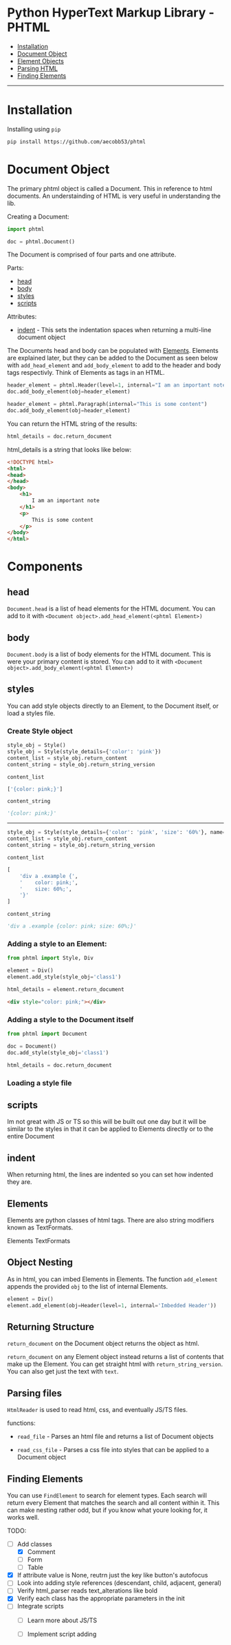 # Python HyperText Markup Library - PHTML

- [Installation](iInstallation)
- [Document Object](#document-object)
- [Element Objects](#element-objects)
- [Parsing HTML](#parsing-html)
- [Finding Elements](#finding-elements)

---

# Installation

Installing using `pip`

```bash
pip install https://github.com/aecobb53/phtml
```

# Document Object

The primary phtml object is called a Document. This in reference to html documents. An understainding of HTML is very useful in understanding the lib.

Creating a Document:

```python
import phtml

doc = phtml.Document()
```

The Document is comprised of four parts and one attribute.

Parts:

- [head](#head)
- [body](#body)
- [styles](#styles)
- [scripts](#scripts)

Attributes:

- [indent](#indent) - This sets the indentation spaces when returning a multi-line document object

The Documents head and body can be populated with [Elements](#elements). Elements are explained later, but they can be added to the Document as seen below with `add_head_element` and `add_body_element` to add to the header and body tags respectivly. Think of Elements as tags in an HTML.

```python
header_element = phtml.Header(level=1, internal="I am an important note")
doc.add_body_element(obj=header_element)

header_element = phtml.Paragraph(internal="This is some content")
doc.add_body_element(obj=header_element)
```

You can return the HTML string of the results:

```python
html_details = doc.return_document
```

html_details is a string that looks like below:

```html
<!DOCTYPE html>
<html>
<head>
</head>
<body>
    <h1>
        I am an important note
    </h1>
    <p>
        This is some content
    </p>
</body>
</html>
```


# Components

## head

`Document.head` is a list of head elements for the HTML document. You can add to it with `<Document object>.add_head_element(<phtml Element>)`

## body

`Document.body` is a list of body elements for the HTML document. This is were your primary content is stored. You can add to it with `<Document object>.add_body_element(<phtml Element>)`

## styles

You can add style objects directly to an Element, to the Document itself, or load a styles file.

### Create Style object

```python
style_obj = Style()
style_obj = Style(style_details={'color': 'pink'})
content_list = style_obj.return_content
content_string = style_obj.return_string_version
```

`content_list`

```python
['{color: pink;}']
```

`content_string`

```python
'{color: pink;}'
```

---

```python
style_obj = Style(style_details={'color': 'pink', 'size': '60%'}, name='div a .example')
content_list = style_obj.return_content
content_string = style_obj.return_string_version
```

`content_list`

```python
[
    'div a .example {',
    '    color: pink;',
    '    size: 60%;',
    '}'
]
```

`content_string`

```python
'div a .example {color: pink; size: 60%;}'
```

### Adding a style to an Element:

```python
from phtml import Style, Div

element = Div()
element.add_style(style_obj='class1')

html_details = element.return_document
```

```html
<div style="color: pink;"></div>
```

### Adding a style to the Document itself

```python
from phtml import Document

doc = Document()
doc.add_style(style_obj='class1')

html_details = doc.return_document
```


### Loading a style file

## scripts

Im not great with JS or TS so this will be built out one day but it will be similar to the styles in that it can be applied to Elements directly or to the entire Document

## indent

When returning html, the lines are indented so you can set how indented they are.

## Elements

Elements are python classes of html tags. There are also string modifiers known as TextFormats.

Elements
TextFormats

## Object Nesting

As in html, you can imbed Elements in Elements. The function `add_element` appends the provided `obj` to the list of internal Elements.

```python
element = Div()
element.add_element(obj=Header(level=1, internal='Imbedded Header'))
```

## Returning Structure

`return_document` on the Document object returns the object as html.

`return_document` on any Element object instead returns a list of contents that make up the Element. You can get straight html with `return_string_version`. You can also get just the text with `text`.

## Parsing files

`HtmlReader` is used to read html, css, and eventually JS/TS files. 

functions:

- `read_file` - Parses an html file and returns a list of Document objects

- `read_css_file` - Parses a css file into styles that can be applied to a Document object

## Finding Elements

You can use `FindElement` to search for element types. Each search will return every Element that matches the search and all content within it. This can make nesting rather odd, but if you know what youre looking for, it works well.






TODO: 
- [ ] Add classes
    - [X] Comment
    - [ ] Form
    - [ ] Table
- [X] If attribute value is None, reutrn just the key like button's autofocus
- [ ] Look into adding style references
    (descendant, child, adjacent, general)
- [ ] Verify html_parser reads text_alterations like bold
- [X] Verify each class has the appropriate parameters in the init
- [ ] Integrate scripts
    - [ ] Learn more about JS/TS
    - [ ] Implement script adding







